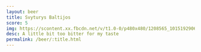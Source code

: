 ```yaml
---
layout: beer
title: Svyturys Baltijos
score: 5
img: https://scontent.xx.fbcdn.net/v/t1.0-0/p480x480/1208565_10151929069708745_1120619541_n.jpg?oh=35af3384deee23225dc56bee21ff1964&oe=59103BE9
desc: A little bit too bitter for my taste
permalink: /beer/:title.html
---
```

